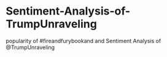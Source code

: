 # Sentiment-Analysis-of-TrumpUnraveling
popularity of #fireandfurybookand and Sentiment Analysis of @TrumpUnraveling
